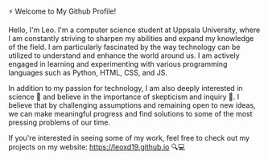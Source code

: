 ⚡ Welcome to My Github Profile! 

Hello, I'm Leo. I'm a computer science student at Uppsala University, where I am constantly striving to sharpen my abilities and expand my knowledge of the field. I am particularly fascinated by the way technology can be utilized to understand and enhance the world around us. I am actively engaged in learning and experimenting with various programming languages such as Python, HTML, CSS, and JS.

In addition to my passion for technology, I am also deeply interested in science 🔬 and believe in the importance of skepticism and inquiry 🤔. I believe that by challenging assumptions and remaining open to new ideas, we can make meaningful progress and find solutions to some of the most pressing problems of our time.

If you're interested in seeing some of my work, feel free to check out my projects on my website: https://leoxd19.github.io 🔍💻
